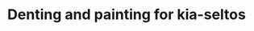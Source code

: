 ---
title: "Denting and painting for kia-seltos"
servicedOn: "Nov 04 2023"
brand: "kia"
model: "seltos"
color: "red" 
heroImage:
    url: "/img/services/kia-seltos.png"
    alt: "kia-seltos"
---